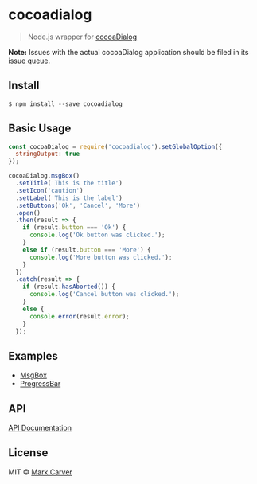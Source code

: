 # cocoadialog

> Node.js wrapper for [cocoaDialog]

**Note:** Issues with the actual cocoaDialog application should be filed in its [issue queue](https://github.com/mstratman/cocoadialog/issues).


## Install

```
$ npm install --save cocoadialog
```


## Basic Usage

```js
const cocoaDialog = require('cocoadialog').setGlobalOption({
  stringOutput: true
});

cocoaDialog.msgBox()
  .setTitle('This is the title')
  .setIcon('caution')
  .setLabel('This is the label')
  .setButtons('Ok', 'Cancel', 'More')
  .open()
  .then(result => {
    if (result.button === 'Ok') {
      console.log('Ok button was clicked.');
    }
    else if (result.button === 'More') {
      console.log('More button was clicked.');
    }
  })
  .catch(result => {
    if (result.hasAborted()) {
      console.log('Cancel button was clicked.');
    }
    else {
      console.error(result.error);
    }
  });
```

## Examples

* [MsgBox](https://unicorn-fail.github.io/node-cocoadialog/?content=msgbox)
* [ProgressBar](https://unicorn-fail.github.io/node-cocoadialog//?content=progressbar)


## API

[API Documentation](https://unicorn-fail.github.io/node-cocoadialog/?api)

## License

MIT © [Mark Carver](https://github.com/markcarver)

[cocoaDialog]: http://mstratman.github.io/cocoadialog/#documentation3.0
